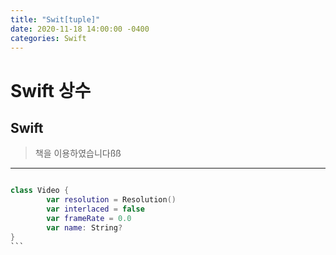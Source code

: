 ```yaml
---
title: "Swit[tuple]"
date: 2020-11-18 14:00:00 -0400
categories: Swift
---
```


# Swift 상수

## Swift 

> 책을 이용하였습니다ßß
----------------

```Swift

class Video {
        var resolution = Resolution()
        var interlaced = false
        var frameRate = 0.0
        var name: String?
}
​```
